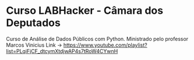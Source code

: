 # Curso LABHacker - Câmara dos Deputados

Curso de Análise de Dados Públicos com Python.
Ministrado pelo professor Marcos Vinicius
Link -> https://www.youtube.com/playlist?list=PLqiFjCF_dtcymXtdjwAP4s7tRoW4CYwnH
